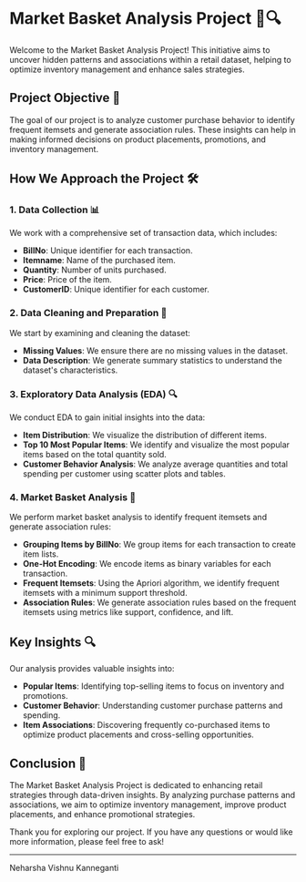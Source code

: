 # Market Basket Analysis Project 🛒🔍

Welcome to the Market Basket Analysis Project! This initiative aims to uncover hidden patterns and associations within a retail dataset, helping to optimize inventory management and enhance sales strategies.

## Project Objective 🎯

The goal of our project is to analyze customer purchase behavior to identify frequent itemsets and generate association rules. These insights can help in making informed decisions on product placements, promotions, and inventory management.

## How We Approach the Project 🛠️

### 1. Data Collection 📊

We work with a comprehensive set of transaction data, which includes:

- **BillNo**: Unique identifier for each transaction.
- **Itemname**: Name of the purchased item.
- **Quantity**: Number of units purchased.
- **Price**: Price of the item.
- **CustomerID**: Unique identifier for each customer.

### 2. Data Cleaning and Preparation 🧹

We start by examining and cleaning the dataset:

- **Missing Values**: We ensure there are no missing values in the dataset.
- **Data Description**: We generate summary statistics to understand the dataset's characteristics.

### 3. Exploratory Data Analysis (EDA) 🔍

We conduct EDA to gain initial insights into the data:

- **Item Distribution**: We visualize the distribution of different items.
- **Top 10 Most Popular Items**: We identify and visualize the most popular items based on the total quantity sold.
- **Customer Behavior Analysis**: We analyze average quantities and total spending per customer using scatter plots and tables.

### 4. Market Basket Analysis 🛒

We perform market basket analysis to identify frequent itemsets and generate association rules:

- **Grouping Items by BillNo**: We group items for each transaction to create item lists.
- **One-Hot Encoding**: We encode items as binary variables for each transaction.
- **Frequent Itemsets**: Using the Apriori algorithm, we identify frequent itemsets with a minimum support threshold.
- **Association Rules**: We generate association rules based on the frequent itemsets using metrics like support, confidence, and lift.

## Key Insights 🔍

Our analysis provides valuable insights into:

- **Popular Items**: Identifying top-selling items to focus on inventory and promotions.
- **Customer Behavior**: Understanding customer purchase patterns and spending.
- **Item Associations**: Discovering frequently co-purchased items to optimize product placements and cross-selling opportunities.

## Conclusion 🎉

The Market Basket Analysis Project is dedicated to enhancing retail strategies through data-driven insights. By analyzing purchase patterns and associations, we aim to optimize inventory management, improve product placements, and enhance promotional strategies.

Thank you for exploring our project. If you have any questions or would like more information, please feel free to ask!

---

Neharsha Vishnu Kanneganti
